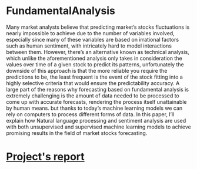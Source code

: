 # FundamentalAnalysis

Many market analysts believe that predicting market’s stocks fluctuations is nearly impossible to achieve due to the number of variables involved, especially since many of these variables are based on irrational factors such as human sentiment, with intricately hard to model interactions between them. However, there’s an alternative known as technical analysis, which unlike the aforementioned analysis only takes in consideration the values over time of a given stock to predict its patterns, unfortunately the downside of this approach is that the more reliable you require the predictions to be, the least frequent is the event of the stock fitting into a highly selective criteria that would ensure the predictability accuracy. A large part of the reasons why forecasting based on fundamental analysis is extremely challenging is the amount of data needed to be processed to come up with accurate forecasts, rendering the process itself unattainable by human means. but thanks to today’s machine learning models we can rely on computers to process different forms of data. In this paper, I’ll explain how Natural language processing and sentiment analysis are used with both unsupervised and supervised machine learning models to achieve promising results in the field of market stocks forecasting.

# <a href="#">Project's report</a>

